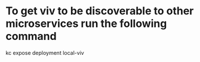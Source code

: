 # To get viv to be discoverable to other microservices run the following command

kc expose deployment local-viv 
